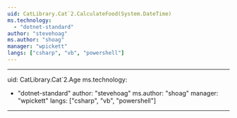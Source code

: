 ```yaml
---
uid: CatLibrary.Cat`2.CalculateFood(System.DateTime)
ms.technology: 
  - "dotnet-standard"
author: "stevehoag"
ms.author: "shoag"
manager: "wpickett"
langs: ["csharp", "vb", "powershell"]
---
```



---
uid: CatLibrary.Cat`2.Age
ms.technology: 
  - "dotnet-standard"
author: "stevehoag"
ms.author: "shoag"
manager: "wpickett"
langs: ["csharp", "vb", "powershell"]
---
